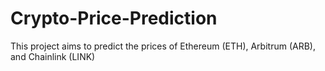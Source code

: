 # Crypto-Price-Prediction
This project aims to predict the prices of Ethereum (ETH), Arbitrum (ARB), and Chainlink (LINK) 
